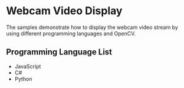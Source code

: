 # Webcam Video Display

The samples demonstrate how to display the webcam video stream by using different programming languages and OpenCV.

## Programming Language List
- JavaScript
- C#
- Python
